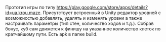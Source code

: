 Прототип игры по типу https://play.google.com/store/apps/details?id=ua.krou.maze.
Присутствует встроенный в Unity редактор уровней с возможностью добавлять, удалять и изменять уровни а также настраивать параметры (тип стен, количество ходов и т.д.).
Собрав бонус, куб сам движется к финишу на указанное количество клеток по кратчайшому пути.
Есть apk в папке build.
